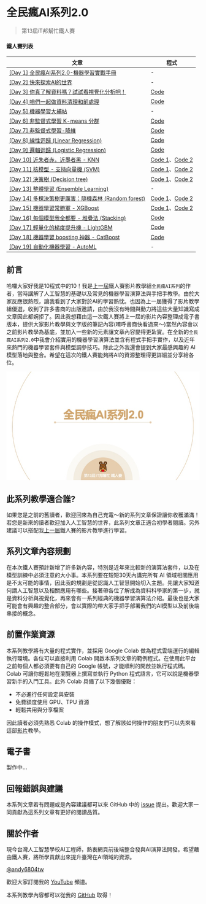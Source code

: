 # 全民瘋AI系列2.0
> 第13屆iT邦幫忙鐵人賽

#### 鐵人賽列表

| 文章 | 程式 |
| ------------- | ------------- |
| [[Day 1] 全民瘋AI系列2.0-機器學習實戰手冊](https://ithelp.ithome.com.tw/articles/10263409) | -  |
| [[Day 2] 快來探索AI的世界](https://ithelp.ithome.com.tw/articles/10263822) | -  |
| [[Day 3] 你真了解資料嗎？試試看視覺化分析吧！](https://ithelp.ithome.com.tw/articles/10264416) | [Code](https://colab.research.google.com/github/andy6804tw/2021-13th-ironman/blob/main/3.你真了解資料嗎？試試看視覺化分析吧！/3.你真了解資料嗎？試試看視覺化分析吧！.ipynb)  |
| [[Day 4] 咱們一起做資料清理和前處理](https://ithelp.ithome.com.tw/articles/10265253) | [Code](https://colab.research.google.com/github/andy6804tw/2021-13th-ironman/blob/main/4.咱們一起做資料清理和前處理/4.咱們一起做資料清理和前處理.ipynb)  |
| [[Day 5] 機器學習大補帖](https://ithelp.ithome.com.tw/articles/10265253) | - |
| [[Day 6] 非監督式學習 K-means 分群](https://ithelp.ithome.com.tw/articles/10266672) | [Code](https://colab.research.google.com/github/andy6804tw/2021-13th-ironman/blob/main/6.非監督式學習k-means分群/6.非監督式學習k-means分群.ipynb) |
| [[Day 7] 非監督式學習-降維](https://ithelp.ithome.com.tw/articles/10267685) | [Code](https://colab.research.google.com/github/andy6804tw/2021-13th-ironman/blob/main/7.非監督式學習-降維/7.非監督式學習-降維.ipynb) |
| [[Day 8] 線性迴歸 (Linear Regression)](https://ithelp.ithome.com.tw/articles/10268453) | [Code](https://colab.research.google.com/github/andy6804tw/2021-13th-ironman/blob/main/8.線性迴歸/8.線性迴歸.ipynb) |
| [[Day 9] 邏輯迴歸 (Logistic Regression)](https://ithelp.ithome.com.tw/articles/10269006) | [Code](https://colab.research.google.com/github/andy6804tw/2021-13th-ironman/blob/main/9.邏輯迴歸/9.邏輯迴歸.ipynb) |
| [[Day 10] 近朱者赤，近墨者黑 - KNN](https://ithelp.ithome.com.tw/articles/10269826) | [Code 1](https://colab.research.google.com/github/andy6804tw/2021-13th-ironman/blob/main/10.KNN/10.1.KNN(Classification-iris).ipynb)、[Code 2](https://colab.research.google.com/github/andy6804tw/2021-13th-ironman/blob/main/10.KNN/10.2.KNN(Regression).ipynb) |
| [[Day 11] 核模型 - 支持向量機 (SVM)](https://ithelp.ithome.com.tw/articles/10270447) | [Code 1](https://colab.research.google.com/github/andy6804tw/2021-13th-ironman/blob/main/11.SVM/11.1.SVM(Classification-iris).ipynb)、[Code 2](https://colab.research.google.com/github/andy6804tw/2021-13th-ironman/blob/main/11.SVM/11.2.SVR(Regression).ipynb) |
| [[Day 12] 決策樹 (Decision tree)](https://ithelp.ithome.com.tw/articles/10271143) | [Code 1](https://colab.research.google.com/github/andy6804tw/2021-13th-ironman/blob/main/12.決策樹/12.1.決策樹(Classification-iris).ipynb)、[Code 2](https://colab.research.google.com/github/andy6804tw/2021-13th-ironman/blob/main/12.決策樹/12.2.決策樹(Regression).ipynb) |
| [[Day 13] 整體學習 (Ensemble Learning)](https://ithelp.ithome.com.tw/articles/10271882) | - |
| [[Day 14] 多棵決策樹更厲害：隨機森林 (Random forest)](https://ithelp.ithome.com.tw/articles/10272586) | [Code 1](https://colab.research.google.com/github/andy6804tw/2021-13th-ironman/blob/main/14.隨機森林/14.1.隨機森林(Classification-iris).ipynb)、[Code 2](https://colab.research.google.com/github/andy6804tw/2021-13th-ironman/blob/main/14.隨機森林/14.2.隨機森林(Regression).ipynb) |
| [[Day 15] 機器學習常勝軍 - XGBoost](https://ithelp.ithome.com.tw/articles/10273094) | [Code 1](https://colab.research.google.com/github/andy6804tw/2021-13th-ironman/blob/main/15.XGBoost/15.1.XGBoost(Classification-iris).ipynb)、[Code 2](https://colab.research.google.com/github/andy6804tw/2021-13th-ironman/blob/main/15.XGBoost/15.2.XGBoost(Regression).ipynb) |
| [[Day 16] 每個模型我全都要 - 堆疊法 (Stacking)](https://ithelp.ithome.com.tw/articles/10274009) | [Code](https://colab.research.google.com/github/andy6804tw/2021-13th-ironman/blob/main/16.Stacking/16.house-price-prediction-stacking.ipynb) |
| [[Day 17] 輕量化的梯度提升機 - LightGBM](https://ithelp.ithome.com.tw/articles/10274577) | [Code](https://colab.research.google.com/github/andy6804tw/2021-13th-ironman/blob/main/17.LightGBM/17.creditcard-fraud-detection-lightgbm.ipynb) |
| [[Day 18] 機器學習 boosting 神器 - CatBoost](https://ithelp.ithome.com.tw/articles/10275263) | [Code](https://colab.research.google.com/github/andy6804tw/2021-13th-ironman/blob/main/18.CatBoost/18.CatBoost(house_prices).ipynb) |
| [[Day 19] 自動化機器學習 - AutoML](https://ithelp.ithome.com.tw/articles/10275842) | - |

## 前言
哈囉大家好我是10程式中的10！我是[上一屆](https://ithelp.ithome.com.tw/users/20107247/ironman/3719)鐵人賽影片教學組`全民瘋AI系列`的作者，當時講解了人工智慧的基礎以及常見的機器學習演算法與手把手教學。由於大家反應很熱烈，讓我看到了大家對於AI的學習熱忱。也因為上一屆獲得了影片教學組優選，收到了許多書商的出版邀請，由於我沒有時間與動力將這些大量知識寫成文章因此都婉拒了。因此我想藉由這一次鐵人賽將上一屆的影片內容整理成電子書版本，提供大家影片教學與文字版的筆記內容(唷呼書商快看過來～)當然內容會以之前影片教學為基底，並加入一些新的元素讓文章內容變得更紮實。在全新的`全民瘋AI系列2.0`中我會介紹實用的機器學習演算法並含有程式手把手實作，以及近年來熱門的機器學習套件與模型調參技巧。除此之外我還會提到大家最感興趣的 AI 模型落地與整合。希望在這次的鐵人賽能夠將AI的資源整理得更詳細並分享給各位。


![](./1.全民瘋AI系列2.0目標介紹/image/img1-1.jpg)

## 此系列教學適合誰?
如果您是之前的舊讀者，歡迎回來為自己充電～新的系列文章保證讓你收穫滿滿！若您是新來的讀者歡迎加入人工智慧的世界，此系列文章正適合初學者閱讀。另外建議可以搭配我[上一屆](https://ithelp.ithome.com.tw/users/20107247/ironman/3719)鐵人賽的影片教學進行學習。

## 系列文章內容規劃
在本次鐵人賽預計新增了許多新內容，特別是近年來比較新的演算法套件，以及在模型訓練中必須注意的大小事。本系列要在短短30天內講完所有 AI 領域相關應用是不太可能的事情，因此我的規劃是從認識人工智慧開始切入主題。先讓大家知道何謂人工智慧以及相關應用有哪些。接著帶各位了解成為資料科學家的第一步，就是資料分析與視覺化，再來會有一系列經典的機器學習演算法介紹。最後也是大家可能會有興趣的整合部分，會以實際的帶大家手把手部署我們的AI模型以及前後端串接的概念。


## 前置作業資源
本系列教學將有大量的程式實作，並採用 Google Colab 做為程式雲端運行的編輯執行環境。各位可以直接利用 Colab 開啟本系列文章的範例程式。在使用此平台之前每個人都必須要有自己的 Google 帳號，才能順利的開啟並執行程式碼。Colab 可讓你輕鬆地在瀏覽器上撰寫並執行 Python 程式語言，它可以說是機器學習新手的入門工具。此外 Colab 具備了以下幾個優點：

- 不必進行任何設定與安裝
- 免費額度使用 GPU、TPU 資源
- 輕鬆共用與分享檔案

因此讀者必須先熟悉 Colab 的操作模式，想了解該如何操作的朋友們可以先來看這部[影片](https://youtu.be/C9mvGMtrPXo?t=266)教學。

## 電子書
製作中...

## 回報錯誤與建議
本系列文章若有問題或是內容建議都可以來 GitHub 中的 [issue](https://github.com/andy6804tw/2021-13th-ironman/issues) 提出。歡迎大家一同貢獻為這系列文章有更好的閱讀品質。

## 關於作者
現今台灣人工智慧學校AI工程師，熱衷網頁前後端整合發與AI演算法開發。希望藉由鐵人賽，將所學貢獻出來提升臺灣在AI領域的資源。

[@andy6804tw](https://github.com/andy6804tw)

歡迎大家訂閱我的 [YouTube](https://www.youtube.com/channel/UCSNPCGvMYEV-yIXAVt3FA5A) 頻道。

本系列教學內容都可以從我的 [GitHub](https://github.com/andy6804tw/2021-13th-ironman) 取得！
